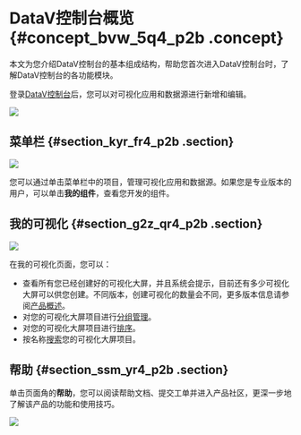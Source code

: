 # DataV控制台概览 {#concept_bvw_5q4_p2b .concept}

本文为您介绍DataV控制台的基本组成结构，帮助您首次进入DataV控制台时，了解DataV控制台的各功能模块。

登录[DataV控制台](https://datav.alibabacloud.com/)后，您可以对可视化应用和数据源进行新增和编辑。

![](http://static-aliyun-doc.oss-cn-hangzhou.aliyuncs.com/assets/img/16528/15592955117743_zh-CN.png)

## 菜单栏 {#section_kyr_fr4_p2b .section}

![](http://static-aliyun-doc.oss-cn-hangzhou.aliyuncs.com/assets/img/16528/15592955117744_zh-CN.png)

您可以通过单击菜单栏中的项目，管理可视化应用和数据源。如果您是专业版本的用户，可以单击**我的组件**，查看您开发的组件。

## 我的可视化 {#section_g2z_qr4_p2b .section}

![](http://static-aliyun-doc.oss-cn-hangzhou.aliyuncs.com/assets/img/16528/15592955117745_zh-CN.png)

在我的可视化页面，您可以：

-   查看所有您已经创建好的可视化大屏，并且系统会提示，目前还有多少可视化大屏可以供您创建。不同版本，创建可视化的数量会不同，更多版本信息请参阅[产品概述](../../../../intl.zh-CN/产品简介/什么是DataV数据可视化.md#)。
-   对您的可视化大屏项目进行[分组管理](intl.zh-CN/用户指南/控制台介绍/控制台功能概述/项目分组管理.md#)。
-   对您的可视化大屏项目进行[排序](intl.zh-CN/用户指南/控制台介绍/控制台功能概述/大屏排序功能.md#)。
-   按名称[搜索](intl.zh-CN/用户指南/控制台介绍/控制台功能概述/大屏搜索功能.md#)您的可视化大屏项目。

## 帮助 {#section_ssm_yr4_p2b .section}

单击页面角的**帮助**，您可以阅读帮助文档、提交工单并进入产品社区，更深一步地了解该产品的功能和使用技巧。

![](http://static-aliyun-doc.oss-cn-hangzhou.aliyuncs.com/assets/img/16528/15592955117746_zh-CN.png)

